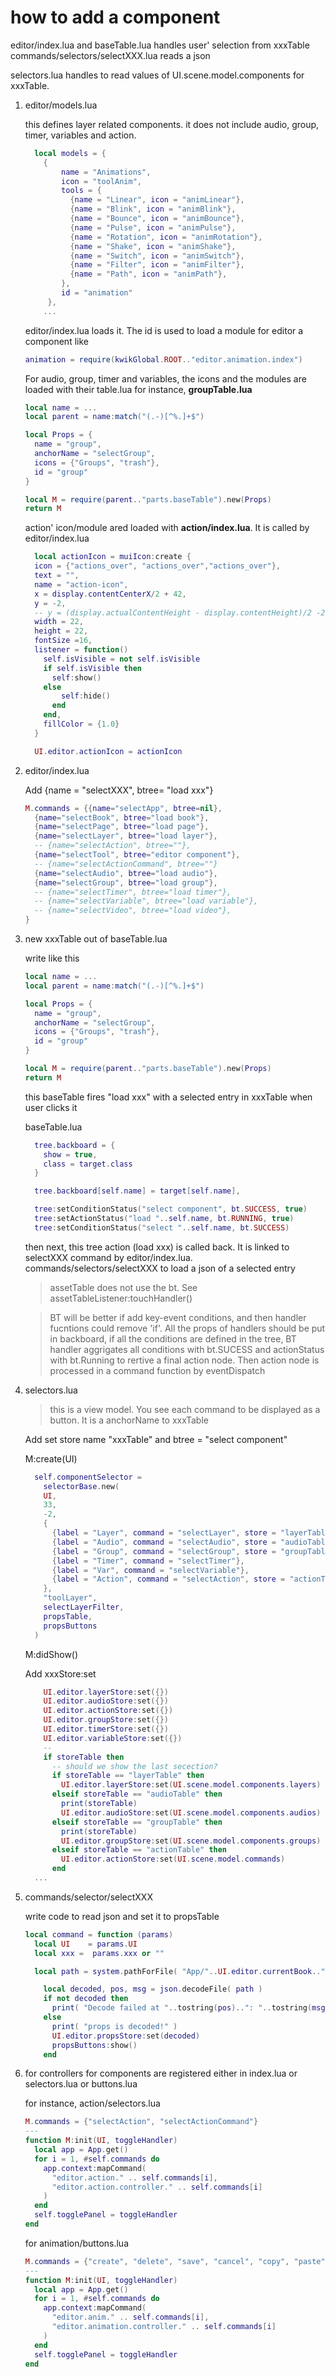 # how to add a component

editor/index.lua and baseTable.lua handles user' selection from xxxTable
commands/selectors/selectXXX.lua reads a json

selectors.lua handles to read values of UI.scene.model.components for xxxTable.

1. editor/models.lua

    this defines layer related components. it does not include audio, group, timer, variables and action.

    ```lua
      local models = {
        {
            name = "Animations",
            icon = "toolAnim",
            tools = {
              {name = "Linear", icon = "animLinear"},
              {name = "Blink", icon = "animBlink"},
              {name = "Bounce", icon = "animBounce"},
              {name = "Pulse", icon = "animPulse"},
              {name = "Rotation", icon = "animRotation"},
              {name = "Shake", icon = "animShake"},
              {name = "Switch", icon = "animSwitch"},
              {name = "Filter", icon = "animFilter"},
              {name = "Path", icon = "animPath"},
            },
            id = "animation"
         },
        ...
    ```

    editor/index.lua loads it. The id is used to load a module for editor a component like

      ``` lua
      animation = require(kwikGlobal.ROOT.."editor.animation.index")
      ```

    For audio, group, timer and variables, the icons and the modules are loaded with their table.lua for instance, **groupTable.lua**

    ```lua
    local name = ...
    local parent = name:match("(.-)[^%.]+$")

    local Props = {
      name = "group",
      anchorName = "selectGroup",
      icons = {"Groups", "trash"},
      id = "group"
    }

    local M = require(parent.."parts.baseTable").new(Props)
    return M

    ```

    action' icon/module ared loaded with **action/index.lua**. It is called by editor/index.lua

    ```lua
      local actionIcon = muiIcon:create {
      icon = {"actions_over", "actions_over","actions_over"},
      text = "",
      name = "action-icon",
      x = display.contentCenterX/2 + 42,
      y = -2,
      -- y = (display.actualContentHeight - display.contentHeight)/2 -2,
      width = 22,
      height = 22,
      fontSize =16,
      listener = function()
        self.isVisible = not self.isVisible
        if self.isVisible then
          self:show()
        else
            self:hide()
          end
        end,
        fillColor = {1.0}
      }

      UI.editor.actionIcon = actionIcon
    ```

1. editor/index.lua

    Add  {name = "selectXXX", btree= "load xxx"}

    ``` lua
    M.commands = {{name="selectApp", btree=nil},
      {name="selectBook", btree="load book"},
      {name="selectPage", btree="load page"},
      {name="selectLayer", btree="load layer"},
      -- {name="selectAction", btree=""},
      {name="selectTool", btree="editor component"},
      -- {name="selectActionCommand", btree=""}
      {name="selectAudio", btree="load audio"},
      {name="selectGroup", btree="load group"},
      -- {name="selectTimer", btree="load timer"},
      -- {name="selectVariable", btree="load variable"},
      -- {name="selectVideo", btree="load video"},
    }

    ```

1. new xxxTable out of baseTable.lua

   write like this

    ``` lua
    local name = ...
    local parent = name:match("(.-)[^%.]+$")

    local Props = {
      name = "group",
      anchorName = "selectGroup",
      icons = {"Groups", "trash"},
      id = "group"
    }

    local M = require(parent.."parts.baseTable").new(Props)
    return M

    ```

    this baseTable fires "load xxx" with a selected entry in xxxTable when user clicks it

    baseTable.lua

    ```lua
      tree.backboard = {
        show = true,
        class = target.class
      }

      tree.backboard[self.name] = target[self.name],

      tree:setConditionStatus("select component", bt.SUCCESS, true)
      tree:setActionStatus("load "..self.name, bt.RUNNING, true)
      tree:setConditionStatus("select "..self.name, bt.SUCCESS)
    ```

    then next, this tree action (load xxx) is called back. It is linked to selectXXX command  by editor/index.lua. commands/selectors/selectXXX to load a json of a selected entry

    > assetTable does not use the bt. See assetTableListener:touchHandler()

    > BT will be better if add key-event conditions, and then handler fucntions could remove 'if'.  All the props of handlers should be put in backboard, if all the conditions are defined in the tree, BT handler aggrigates all conditions with bt.SUCESS and actionStatus with bt.Running to rertive a final action node. Then action node is processed in a command function by eventDispatch

1. selectors.lua

    > this is a view model. You see each command to be displayed as a button. It is a anchorName to xxxTable

    Add set store name "xxxTable" and btree = "select component"

    M:create(UI)

    ```lua
      self.componentSelector =
        selectorBase.new(
        UI,
        33,
        -2,
        {
          {label = "Layer", command = "selectLayer", store = "layerTable", filter = true, btree = "select layer"},
          {label = "Audio", command = "selectAudio", store = "audioTable", btree = "select component"},
          {label = "Group", command = "selectGroup", store = "groupTable", btree = "select component"},
          {label = "Timer", command = "selectTimer"},
          {label = "Var", command = "selectVariable"},
          {label = "Action", command = "selectAction", store = "actionTable"}
        },
        "toolLayer",
        selectLayerFilter,
        propsTable,
        propsButtons
      )

    ```

    M:didShow()

    Add xxxStore:set

    ```lua
        UI.editor.layerStore:set({})
        UI.editor.audioStore:set({})
        UI.editor.actionStore:set({})
        UI.editor.groupStore:set({})
        UI.editor.timerStore:set({})
        UI.editor.variableStore:set({})
        --
        if storeTable then
          -- should we show the last secection?
          if storeTable == "layerTable" then
            UI.editor.layerStore:set(UI.scene.model.components.layers)
          elseif storeTable == "audioTable" then
            print(storeTable)
            UI.editor.audioStore:set(UI.scene.model.components.audios)
          elseif storeTable == "groupTable" then
            print(storeTable)
            UI.editor.groupStore:set(UI.scene.model.components.groups)
          elseif storeTable == "actionTable" then
            UI.editor.actionStore:set(UI.scene.model.commands)
          end
      ...
    ```

1. commands/selector/selectXXX

    write code to read json and set it to propsTable

    ```lua
    local command = function (params)
      local UI    = params.UI
      local xxx =  params.xxx or ""

      local path = system.pathForFile( "App/"..UI.editor.currentBook.."/models/"..UI.page .."/audios/"..params.class.."/"..xxx..".json", system.ResourceDirectory)

        local decoded, pos, msg = json.decodeFile( path )
        if not decoded then
          print( "Decode failed at "..tostring(pos)..": "..tostring(msg), path )
        else
          print( "props is decoded!" )
          UI.editor.propsStore:set(decoded)
          propsButtons:show()
        end
    ```

1. for controllers for components are registered either in index.lua or selectors.lua or buttons.lua

    for instance, action/selectors.lua

    ```lua
    M.commands = {"selectAction", "selectActionCommand"}
    ---
    function M:init(UI, toggleHandler)
      local app = App.get()
      for i = 1, #self.commands do
        app.context:mapCommand(
          "editor.action." .. self.commands[i],
          "editor.action.controller." .. self.commands[i]
        )
      end
      self.togglePanel = toggleHandler
    end
    ```

    for animation/buttons.lua

    ```lua
    M.commands = {"create", "delete", "save", "cancel", "copy", "paste"}
    ---
    function M:init(UI, toggleHandler)
      local app = App.get()
      for i = 1, #self.commands do
        app.context:mapCommand(
          "editor.anim." .. self.commands[i],
          "editor.animation.controller." .. self.commands[i]
        )
      end
      self.togglePanel = toggleHandler
    end
    ```